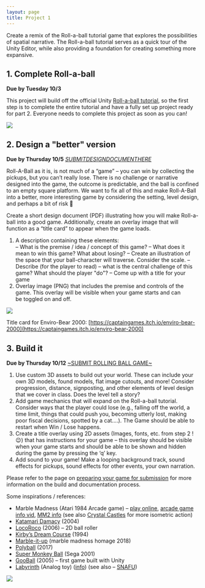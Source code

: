 ```yaml
---
layout: page
title: Project 1
---
```


Create a remix of the Roll-a-ball tutorial game that explores the possibilities of spatial narrative. The Roll-a-ball tutorial serves as a quick tour of the Unity Editor, while also providing a foundation for creating something more expansive.

## 1. Complete Roll-a-ball

**Due by Tuesday 10/3**

This project will build off the official Unity [Roll-a-ball tutorial](https://learn.unity.com/project/roll-a-ball), so the first step is to complete the entire tutorial and have a fully set up project ready for part 2. Everyone needs to complete this project as soon as you can!

![](https://classes.dma.ucla.edu/Winter23/158/wp-content/uploads/2023/01/rollball-background-2-e1672847701440-1024x273.png)

## 2. Design a "better" version

**Due by Thursday 10/5**
[$SUBMIT DESIGN DOCUMENT HERE$](https://forms.gle/sKqCfzoVq4BupthbA)

Roll-A-Ball as it is, is not much of a “game” – you can win by collecting the pickups,  but you can’t really lose. There is no challenge or narrative designed into the game, the outcome is predictable, and the ball is confined to an empty square platform. We want to fix all of this and make Roll-A-Ball into a better, more interesting game by considering the setting, level design, and perhaps a bit of risk 👀

Create a short design document (PDF) illustrating how you will make Roll-a-ball into a good game. Additionally, create an overlay image that will function as a “title card” to appear when the game loads.

1. A description containing these elements:  
	– What is the premise / idea / concept of this game?
    – What does it mean to win this game?  What about losing?
    – Create an illustration of the space that your ball-character will traverse. Consider the scale. 
    – Describe (for the player to read) – what is the central challenge of this game?  What should the player "do"?
    – Come up with a title for your game
2. Overlay image (PNG) that includes the premise and controls of the game. This overlay will be visible when your game starts and can be toggled on and off.

![](https://classes.dma.ucla.edu/Winter23/158/wp-content/uploads/2023/01/envirobear-1024x771.png)

Title card for Enviro-Bear 2000: [https://captaingames.itch.io/enviro-bear-2000](https://captaingames.itch.io/enviro-bear-2000)

## 3. Build it

**Due by Thursday 10/12**
[~SUBMIT ROLLING BALL GAME~](https://forms.gle/Pyj6XSek5sGesqCAA)

1. Use custom 3D assets to build out your world. These can include your own 3D models, found models, flat image cutouts, and more! Consider progression, distance, signposting, and other elements of level design that we cover in class. Does the level tell a story?
2. Add game mechanics that will expand on the Roll-a-ball tutorial. Consider ways that the player could lose (e.g., falling off the world, a time limit, things that could push you, becoming utterly lost, making poor fiscal decisions, spotted by a cat….). The Game should be able to restart when Win / Lose happens. 
3. Create a title overlay using 2D assets (Images, fonts, etc. from step 2 !😉) that has instructions for your game – this overlay should be visible when your game starts and should be able to be shown and hidden during the game by pressing the ‘q’ key.
4. Add sound to your game! Make a looping background track, sound effects for pickups, sound effects for other events, your own narration.

Please refer to the page on [preparing your game for submission](how-to-submit-projects.md) for more information on the build and documentation process.

Some inspirations / references:

- Marble Madness (Atari 1984 Arcade game) – [play online](https://archive.org/details/arcade_marble), [arcade game info vid](https://youtu.be/HE3xhAvS8c8), [MM2 info](https://lostmediawiki.com/Marble_Man:_Marble_Madness_II_(found_unreleased_sequel_of_Atari_arcade_game;_1991)) (see also [Crystal Castles](https://youtu.be/TZBMIOMRj2k) for more isometric action)
- [Katamari Damacy](https://youtu.be/yYypwqRnoI8) (2004)
- [LocoRoco](https://youtu.be/5dybKGj7_LY) (2006) – 2D ball roller
- [Kirby’s Dream Course](https://youtu.be/g4x9KYtaVtM) (1994)
- [Marble-it-up](https://nintendoeverything.com/marble-madness-spiritual-successor-marble-it-up-coming-to-switch-in-september/) (marble madness homage 2018)
- [Polyball](https://youtu.be/50WxaFyZ4Yk) (2017)
- [Super Monkey Ball](https://youtu.be/xUgYZwEd4fM) (Sega 2001)
- [GooBall](https://youtu.be/luDwU3JGw5A) (2005) – first game built with Unity
- [Labyrinth](https://youtu.be/T3N8vK7yDxE) (Analog toy) ([info](https://en.wikipedia.org/wiki/Labyrinth_(marble_game))) (see also – [SNAFU](https://youtu.be/26UphjKeO8M))



![](https://classes.dma.ucla.edu/Winter23/158/wp-content/uploads/2023/01/image.png)